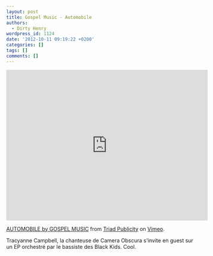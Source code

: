 ```yaml
---
layout: post
title: Gospel Music - Automobile
authors:
  - Dirty Henry
wordpress_id: 1124
date: '2012-10-11 09:19:22 +0200'
categories: []
tags: []
comments: []
---
```

<iframe src="http://player.vimeo.com/video/15877206?title=0&amp;byline=0&amp;portrait=0&amp;color=ffffff" width="540" height="405" frameborder="0" webkitAllowFullScreen mozallowfullscreen allowFullScreen></iframe> <p><a href="http://vimeo.com/15877206">AUTOMOBILE by GOSPEL MUSIC</a> from <a href="http://vimeo.com/user3000924">Triad Publicity</a> on <a href="http://vimeo.com">Vimeo</a>.</p>

Tracyanne Campbell, la chanteuse de Camera Obscura s'invite en guest sur un EP orchestré par le bassiste des Black Kids. Cool.
